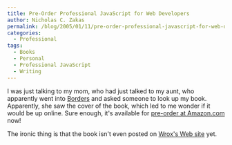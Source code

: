 ```yaml
---
title: Pre-Order Professional JavaScript for Web Developers
author: Nicholas C. Zakas
permalink: /blog/2005/01/11/pre-order-professional-javascript-for-web-developers/
categories:
  - Professional
tags:
  - Books
  - Personal
  - Professional JavaScript
  - Writing
---
```

I was just talking to my mom, who had just talked to my aunt, who apparently went into <a title="Borders" rel="external" href="http://www.borders.com">Borders</a> and asked someone to look up my book. Apparently, she saw the cover of the book, which led to me wonder if it would be up online. Sure enough, it's available for <a title="Professional JavaScript for Web Developers" rel="external" href="http://www.amazon.com/exec/obidos/tg/detail/-/0764579088/qid=1105481108/sr=8-2/ref=sr_8_xs_ap_i1_xgl14/102-9733195-7492141?v=glance&s=books&n=507846">pre-order at Amazon.com</a> now!

The ironic thing is that the book isn't even posted on <a title="Wrox Books" rel="external" href="http://www.wrox.com">Wrox's Web site</a> yet.

